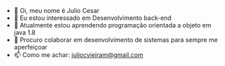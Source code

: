 - 👋 Oi, meu nome é Julio Cesar 
- 👀 Eu estou interessado em Desenvolvimento back-end 
- 🌱 Atualmente estou aprendendo programação orientada a objeto em java 1.8
- 💞️ Procuro colaborar em desenvolvimento de sistemas para sempre me aperfeiçoar 
- 📫 Como me achar: juliocvieiram@gmail.com

<!---
jcesarvm/jcesarvm is a ✨ special ✨ repository because its `README.md` (this file) appears on your GitHub profile.
You can click the Preview link to take a look at your changes.
--->
